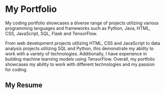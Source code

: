 <h1>My Portfolio</h1>

<p>
  My coding portfolio showcases a diverse range of projects utilizing various programming languages and frameworks 
  such as Python, Java, HTML, CSS, JavaScript, SQL, Flask and TensorFlow.
</p>

<p>
  From web development projects utilizing HTML, CSS and JavaScript to data analysis projects utilizing SQL and Python, 
  this demonstrate my ability to work with a variety of technologies. Additionally, I have experience in building machine 
  learning models using TensorFlow. Overall, my portfolio showcases my ability to work with different technologies and 
  my passion for coding.
  </p>
  
<h2>My Resume</h2>
